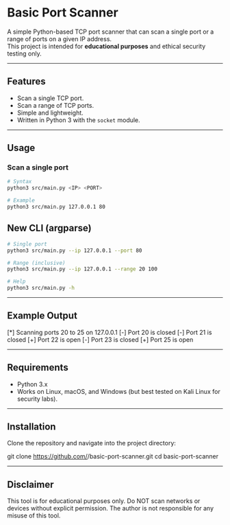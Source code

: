 # Basic Port Scanner

A simple Python-based TCP port scanner that can scan a single port or a range of ports on a given IP address.  
This project is intended for **educational purposes** and ethical security testing only.

---

## Features
- Scan a single TCP port.
- Scan a range of TCP ports.
- Simple and lightweight.
- Written in Python 3 with the `socket` module.

---

## Usage

### Scan a single port
```bash
# Syntax
python3 src/main.py <IP> <PORT>

# Example
python3 src/main.py 127.0.0.1 80
```
## New CLI (argparse)
```bash
# Single port
python3 src/main.py --ip 127.0.0.1 --port 80

# Range (inclusive)
python3 src/main.py --ip 127.0.0.1 --range 20 100

# Help
python3 src/main.py -h
```

---

## Example Output
[*] Scanning ports 20 to 25 on 127.0.0.1
[-] Port 20 is closed
[-] Port 21 is closed
[+] Port 22 is open
[-] Port 23 is closed
[+] Port 25 is open

---

## Requirements
- Python 3.x
- Works on Linux, macOS, and Windows (but best tested on Kali Linux for security labs).

---

## Installation
Clone the repository and navigate into the project directory:

git clone https://github.com/<your-username>/basic-port-scanner.git 
cd basic-port-scanner

---

## Disclaimer
This tool is for educational purposes only.
Do NOT scan networks or devices without explicit permission.
The author is not responsible for any misuse of this tool.
